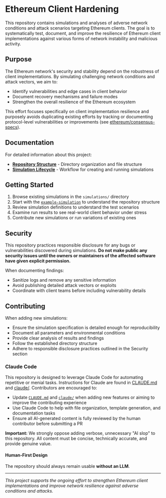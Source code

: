 # Ethereum Client Hardening

This repository contains simulations and analyses of adverse network conditions and attack scenarios targeting Ethereum clients. The goal is to systematically test, document, and improve the resilience of Ethereum client implementations against various forms of network instability and malicious activity.

## Purpose

The Ethereum network's security and stability depend on the robustness of client implementations. By simulating challenging network conditions and attack vectors, we aim to:

- Identify vulnerabilities and edge cases in client behavior
- Document recovery mechanisms and failure modes
- Strengthen the overall resilience of the Ethereum ecosystem

This effort focuses specifically on client implementation resilience and purposely avoids duplicating existing efforts by tracking or documenting protocol-level vulnerabilities or improvements (see [ethereum/consensus-specs](https://github.com/ethereum/consensus-specs)).

## Documentation

For detailed information about this project:

- **[Repository Structure](docs/repository-structure.md)** - Directory organization and file structure
- **[Simulation Lifecycle](docs/simulation-lifecycle.md)** - Workflow for creating and running simulations


## Getting Started

1. Browse existing simulations in the `simulations/` directory
2. Start with the [`example-simulation`](simulations/example-simulation/) to understand the repository structure
3. Review simulation definitions to understand the test scenarios
4. Examine run results to see real-world client behavior under stress
5. Contribute new simulations or run variations of existing ones

## Security

This repository practices responsible disclosure for any bugs or vulnerabilities discovered during simulations. **Do not make public any security issues until the owners or maintainers of the affected software have given explicit permission.** 

When documenting findings:
- Sanitize logs and remove any sensitive information
- Avoid publishing detailed attack vectors or exploits
- Coordinate with client teams before including vulnerability details

## Contributing

When adding new simulations:
- Ensure the simulation specification is detailed enough for reproducibility
- Document all parameters and environmental conditions
- Provide clear analysis of results and findings
- Follow the established directory structure
- Adhere to responsible disclosure practices outlined in the Security section

### Claude Code

This repository is designed to leverage Claude Code for automating repetitive or menial tasks. Instructions for Claude are found in [CLAUDE.md](./CLAUDE.md) and [claude/](./claude/). Contributors are encouraged to:

- Update [`CLAUDE.md`](./CLAUDE.md) and [`claude/`](./claude/) when adding new features or aiming to improve the contributing experience
- Use Claude Code to help with file organization, template generation, and documentation tasks
- Ensure all AI-generated content is fully reviewed by the human contributor before submitting a PR

**Important:** We strongly oppose adding verbose, unnecessary "AI slop" to this repository. All content must be concise, technically accurate, and provide genuine value.

#### Human-First Design

The repository should always remain usable **without an LLM**.

---

*This project supports the ongoing effort to strengthen Ethereum client implementations and improve network resilience against adverse conditions and attacks.*